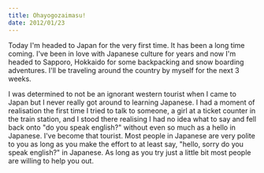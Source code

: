 ```yaml
--- 
title: Ohayogozaimasu!
date: 2012/01/23
---
```


Today I'm headed to Japan for the very first time. It has been a long time coming. I've been in love with Japanese culture for years and now I'm headed to Sapporo, Hokkaido for some backpacking and snow boarding adventures. I'll be traveling around the country by myself for the next 3 weeks.

I was determined to not be an ignorant western tourist when I came to Japan but I never really got around to learning Japanese. I had a moment of realisation the first time I tried to talk to someone, a girl at a ticket counter in the train station, and I stood there realising I had no idea what to say and fell back onto "do you speak english?" without even so much as a hello in Japanese. I've become that tourist. Most people in Japanese are very polite to you as long as you make the effort to at least say, "hello, sorry do you speak english?" in Japanese. As long as you try just a little bit most people are willing to help you out.

